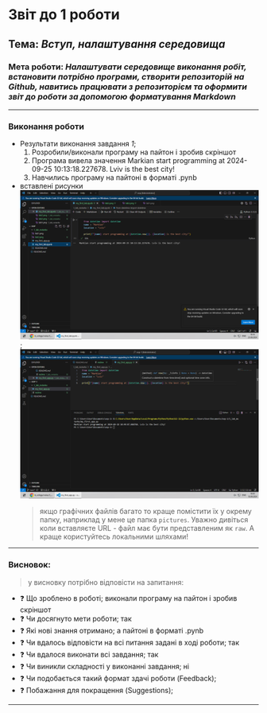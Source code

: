 # Звіт до 1 роботи
## Тема: _Вступ, налаштування середовища_
### Мета роботи: _Налаштувати середовище виконання робіт, встановити потрібно програми, створити репозиторій на Github, навитись працювати з репозиторієм та оформити звіт до роботи за допомогою форматування Markdown_

---
### Виконання роботи
* Результати виконання завдання *1*;
    1. Розробили/виконали програму на пайтон і зробив скріншот
    1. Програма вивела значення Markian start programming at 2024-09-25 10:13:18.227678. Lviv is the best city!
    1. Навчились програму на пайтоні в форматі .pynb 
* вставлені рисунки ![](laboratry3.png);
![](lab1.png)
    > якщо графічних файлів багато то краще помістити їх у  окрему папку, наприклад у мене це папка `pictures`. Уважно   дивіться коли вставляєте URL - файл має бути представленим    як `raw`. А краще користуйтесь локальними шляхами!
---
### Висновок:
> у висновку потрібно відповісти на запитання:

- :question: Що зроблено в роботі; виконали програму на пайтон і зробив скріншот
- :question: Чи досягнуто мети роботи; так
- :question: Які нові знання отримано; а пайтоні в форматі .pynb 
- :question: Чи вдалось відповісти на всі питання задані в ході роботи; так
- :question: Чи вдалося виконати всі завдання; так
- :question: Чи виникли складності у виконанні завдання; ні
- :question: Чи подобається такий формат здачі роботи (Feedback);
- :question: Побажання для покращення (Suggestions);

---